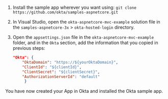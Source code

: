 1. Install the sample app wherever you want using: `git clone https://github.com/okta/samples-aspnetcore.git`
2. In Visual Studio, open the `okta-aspnetcore-mvc-example` solution file in the `samples-aspnetcore-3x` > `okta-hosted-login` directory.
3. Open the `appsettings.json` file in the `okta-aspnetcore-mvc-example` folder, and in the `Okta` section, add the information that you copied in previous steps:

    ```json
    "Okta": {
    	"OktaDomain": "https://${yourOktaDomain}",
    	"ClientId": "${clientId}",
    	"ClientSecret": "${clientSecret}",
    	"AuthorizationServerId": "default"
         }
    ```

You have now created your App in Okta and installed the Okta <StackSelector snippet="applang" noSelector inline /> sample app.
